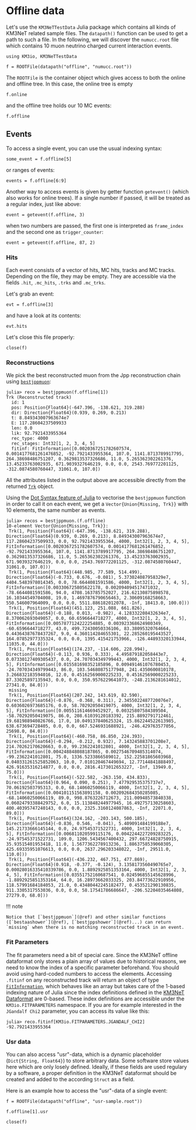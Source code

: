 # Offline data

Let's use the `KM3NeTTestData` Julia package which contains all kinds of KM3NeT
related sample files. The `datapath()` function can be used to get a path to
such a file. In the following, we will discover the `numucc.root` file which
contains 10 muon neutrino charged current interaction events.

```@example 1
using KM3io, KM3NeTTestData

f = ROOTFile(datapath("offline", "numucc.root"))
```

The `ROOTFile` is the container object which gives access to both the online and
offline tree. In this case, the online tree is empty

```@example 1
f.online
```

and the offline tree holds our 10 MC events:

```@example 1
f.offline
```

## Events

To access a single event, you can use the usual indexing syntax:

```@example 1
some_event = f.offline[5]
```

or ranges of events:

```@example 1
events = f.offline[6:9]
```

Another way to access events is given by getter function `getevent()` (which also works for online trees). If a
single number if passed, it will be treated as a regular index, just like above:

```@example 1
event = getevent(f.offline, 3)
```

when two numbers are passed, the first one is interpreted as `frame_index` and the second one as `trigger_counter`:

```@example 1
event = getevent(f.offline, 87, 2)
```

### Hits

Each event consists of a vector of hits, MC hits, tracks and MC tracks. Depending
on the file, they may be empty. They are accessible via the fields `.hit`, `.mc_hits`, `.trks` and `.mc_trks`.

Let's grab an event:

```@example 1
evt = f.offline[3]
```

and have a look at its contents:

```@example 1
evt.hits
```

Let's close this file properly:

```@example 1
close(f)
```

### Reconstructions

We pick the best reconstructed muon from the Jpp reconstruction chain using [`bestjppmuon`](@ref):

```@example 1
julia> reco = bestjppmuon(f.offline[1])
Trk (Reconstructed track)
  id: 1
  pos: Position{Float64}(-647.396, -138.621, 319.288)
  dir: Direction{Float64}(0.939, 0.269, 0.213)
  t: 8.849343007963674e7
  E: 117.28604237509933
  len: 0.0
  lik: 92.7921433955364
  rec_type: 4000
  rec_stages: Int32[1, 2, 3, 4, 5]
  fitinf: FitInformation([0.0020367251782607574, 0.0014177681261476852, -92.7921433955364, 107.0, 1141.8713789917795, 264.38698486751207, 0.3629813537326686, 11.0, 5.265362302261376, 13.45233763002935, 671.9039327646219, 0.0, 0.0, 2543.769772201125, -312.0874580760447, 31061.0, 107.0])
```

All the attributes listed in the output above are accessible directly from the returned [`Trk`](@ref) object.

Using the [Dot Syntax feature of
Julia](https://docs.julialang.org/en/v1/manual/functions/#man-vectorized) to
vectorise the `bestjppmuon` function in order to call it on each event, we get a
`Vector{Union{Missing, Trk}}` with 10 elements, the same number as events.

```@example 1
julia> recos = bestjppmuon.(f.offline)
10-element Vector{Union{Missing, Trk}}:
 Trk(1, Position{Float64}(-647.396, -138.621, 319.288), Direction{Float64}(0.939, 0.269, 0.213), 8.849343007963674e7, 117.28604237509933, 0.0, 92.7921433955364, 4000, Int32[1, 2, 3, 4, 5], FitInformation([0.0020367251782607574, 0.0014177681261476852, -92.7921433955364, 107.0, 1141.8713789917795, 264.38698486751207, 0.3629813537326686, 11.0, 5.265362302261376, 13.45233763002935, 671.9039327646219, 0.0, 0.0, 2543.769772201125, -312.0874580760447, 31061.0, 107.0]))
 Trk(1, Position{Float64}(448.985, 77.589, 514.499), Direction{Float64}(-0.733, 0.676, -0.081), 5.373024087958329e7, 4404.5483978014345, 0.0, 78.6644081591586, 4000, Int32[1, 2, 3, 4, 5], FitInformation([0.003306725805622178, 0.002094094517471032, -78.6644081591586, 94.0, 4708.163785752027, 216.62130875898578, 16.10344549704008, 19.0, 1.4697876790656463, 2.30609168258663, 550.546007964009, 0.0, 0.0, 5511.886182012078, -Inf, 18413.0, 100.0]))
 Trk(1, Position{Float64}(451.123, 251.088, 661.826), Direction{Float64}(-0.188, 0.013, -0.982), 4.128332208432634e7, 8.370062693049057, 0.0, 60.6596644718277, 4000, Int32[1, 2, 3, 4, 5], FitInformation([0.0057877124222254885, 0.003923368624980349, -60.6596644718277, 43.0, 499.72430050336106, 83.38095320764664, 0.44364387678437267, 9.0, 4.360114284655301, 22.285260195443527, 164.07852977335324, 0.0, 0.0, 1395.415421753966, -126.44893320133944, 11035.0, 44.0]))
 Trk(1, Position{Float64}(174.237, -114.606, 228.994), Direction{Float64}(-0.113, 0.936, 0.333), 4.495879182058443e7, 0.07330127409305437, 0.0, 24.707034349799443, 4000, Int32[1, 2, 3, 4, 5], FitInformation([0.015581698352185896, 0.009491461076780453, -24.707034349799443, 86.0, 103.54680875177948, 241.4350600810178, 3.266832183594016, 12.0, 0.45162569000225233, 0.45162569000225233, 87.33025897135943, 0.0, 0.0, 350.9576229641073, -248.2136281614012, 27341.0, 84.0]))
 missing
 Trk(1, Position{Float64}(207.242, 143.619, 82.590), Direction{Float64}(-0.876, -0.368, 0.311), 2.3455022487720076e7, 0.6036026973685176, 0.0, 58.70292050419075, 4000, Int32[1, 2, 3, 4, 5], FitInformation([0.005511614669452927, 0.00325807584389504, -58.70292050419075, 86.0, 208.61039120183392, 215.8892791712461, 19.681988940826766, 17.0, 10.049137840625324, 15.862244522613985, 638.673694728405, 0.0, 0.0, 667.5246931688921, -246.429763577056, 25698.0, 84.0]))
 Trk(1, Position{Float64}(-460.758, 86.850, 224.393), Direction{Float64}(-0.294, -0.212, 0.932), 7.143245883701208e7, 214.70262170620663, 0.0, 99.2362241012801, 4000, Int32[1, 2, 3, 4, 5], FitInformation([0.004248848088187865, 0.0027546709485314074, -99.2362241012801, 75.0, 1336.5233866589012, 152.22581865603968, 0.040331261525852063, 10.0, 7.010120467449694, 12.77144841888497, 426.91635316214877, 0.0, 0.0, 2816.4173012653227, -Inf, 13949.0, 75.0]))
 Trk(1, Position{Float64}(-522.582, -263.150, 434.833), Direction{Float64}(0.964, 0.090, 0.251), 7.477929535375737e7, 70.06192503795313, 0.0, 68.14060250066119, 4000, Int32[1, 2, 3, 4, 5], FitInformation([0.004101151563891158, 0.002092684350285085, -68.14060250066119, 89.0, 998.8763226712673, 211.00948573840338, 0.06024793388429752, 6.0, 15.113848244977945, 16.492757130258603, 400.40395747240143, 0.0, 0.0, 2325.3160124087863, -Inf, 22071.0, 89.0]))
 Trk(1, Position{Float64}(324.162, -203.143, 500.185), Direction{Float64}(-0.836, 0.546, -0.041), 5.409091484199188e7, 145.21733666145144, 0.0, 24.97545371522731, 4000, Int32[1, 2, 3, 4, 5], FitInformation([0.006811020599115176, 0.0042244227209283225, -24.97545371522731, 109.0, 1206.5434567400432, 297.66724828750915, 35.93515401953418, 11.0, 1.5677362278913236, 1.8863758539060305, 425.69335951076613, 0.0, 0.0, 2637.296203348022, -Inf, 29511.0, 110.0]))
 Trk(1, Position{Float64}(-436.232, 467.751, 477.869), Direction{Float64}(0.918, -0.377, -0.124), 3.1358173560490765e7, 0.00028016335410339786, 0.0, 1.8892925851353164, 4000, Int32[1, 2, 3, 4, 5], FitInformation([0.03551752160687541, 0.024596855145628996, -1.8892925851353164, 64.0, 16.28973662033325, 203.84773622910956, 118.57991684184053, 21.0, 0.43480442245182477, 0.453521290130835, 911.3305317553036, 0.0, 0.0, 58.17541786686647, -206.52204035464808, 27279.0, 68.0]))
```

!!! note

    Notice that [`bestjppmuon`](@ref) and other similar functions ([`bestaashower`](@ref), [`bestjppshower`](@ref)...) can return `missing` when there is no matching reconstructed track in an event.

### Fit Parameters

The fit parameters need a bit of special care. Since the KM3NeT offline
dataformat only stores a plain array of values due to historical reasons, we
need to know the index of a specific parameter beforehand. You should avoid
using hard-coded numbers to access the elements. Accessing `.fitinf` on any
reconstructed track will return an object of type [`FitInformation`](@ref),
which behaves like an array but takes care of the 1-based indexing nature of
Julia since the index definitions defined in the [KM3NeT
Dataformat](https://git.km3net.de/common/km3net-dataformat) are 0-based. These
index definitions are accessible under the `KM3io.FITPARAMETERS` namespace. If
you are for example interested in the `JGandalf Chi2` parameter, you can access
its value like this:

```@example 1
julia> reco.fitinf[KM3io.FITPARAMETERS.JGANDALF_CHI2]
-92.7921433955364
```


### Usr data

You can also access "usr"-data, which is a dynamic placeholder (`Dict{String,
Float64}`) to store arbitrary data. Some software store values here which are
only losely defined. Ideally, if these fields are used regulary by a software, a
proper definition in the KM3NeT dataformat should be created and added to the
according `Struct` as a field.

Here is an example how to access the "usr"-data of a single event:

```@example 1
f = ROOTFile(datapath("offline", "usr-sample.root"))

f.offline[1].usr
```

```@example 1
close(f)
```
